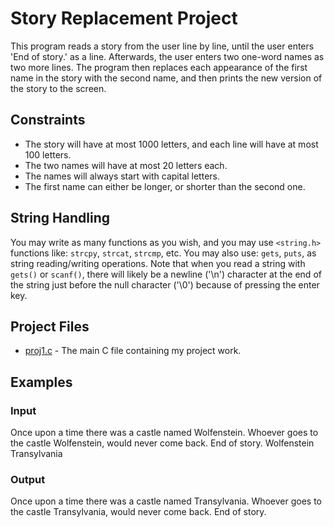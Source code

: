 # Story Replacement Project

This program reads a story from the user line by line, until the user enters 'End of story.' as a line. Afterwards, the user enters two one-word names as two more lines. The program then replaces each appearance of the first name in the story with the second name, and then prints the new version of the story to the screen.

## Constraints
- The story will have at most 1000 letters, and each line will have at most 100 letters.
- The two names will have at most 20 letters each.
- The names will always start with capital letters.
- The first name can either be longer, or shorter than the second one.

## String Handling
You may write as many functions as you wish, and you may use `<string.h>` functions like: `strcpy`, `strcat`, `strcmp`, etc. You may also use: `gets`, `puts`, as string reading/writing operations. Note that when you read a string with `gets()` or `scanf()`, there will likely be a newline ('\n') character at the end of the string just before the null character ('\0') because of pressing the enter key.

## Project Files
- [proj1.c](proj1.c) - The main C file containing my project work.

## Examples
### Input
Once upon a time there was a
castle
named Wolfenstein. Whoever
goes
to the castle Wolfenstein,
would never come back.
End of story.
Wolfenstein
Transylvania
### Output
Once upon a time there was a
castle
named Transylvania. Whoever
goes
to the castle Transylvania,
would never come back.
End of story.